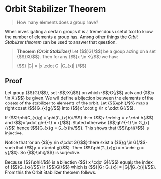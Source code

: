 # Orbit Stabilizer Theorem
> How many elements does a group have?

When investigating a certain groups it is a tremendous useful tool to know the
number of elements a group has. Among other things the _Orbit Stabilizer
theorem_ can be used to answer that question.

> **Theorem _(Orbit Stabilizer)_** Let {$$}G{/$$} be a group acting on a set
> {$$}X{/$$}. Then for any {$$}x \in X{/$$} we have
>
>{$$}
>|G| = |x \cdot G| |G_{x}|
>{/$$}

## Proof
Let group {$$}G{/$$}, set {$$}X{/$$} on which {$$}G{/$$} acts and 
{$$}x \in X{/$$} be given. We will define a bijection between the elements of
the cosets of the stabilizer to elements of the orbit. Let {$$}\phi{/$$} map a
right coset {$$}G_{x}g{/$$} into {$$}x \cdot g \in x \cdot G{/$$}.

If {$$}\phi(G_{x}g) = \phi(G_{x}h){/$$} then {$$}x \cdot g = x \cdot h{/$$} and
{$$}x \cdot gh^{-1} = x{/$$}. Stated otherwise {$$}gh^{-1} \in G_{x}{/$$} hence
{$$}G_{x}g = G_{x}h{/$$}. This shows that {$$}\phi{/$$} is injective.

Notice that for an {$$}y \in x\cdot G{/$$} there exist a {$$}g \in G{/$$} such
that {$$}y = x \cdot g{/$$}. Then {$$}\phi(G_{x}g) = x \cdot g = y{/$$}. So
{$$}\phi{/$$} is surjective.

Because {$$}\phi{/$$} is a bijection {$$}|x \cdot G|{/$$} equals the index of
{$$}G_{x}{/$$} in {$$}G{/$$} which is {$$}|G : G_{x}| = |G|/|G_{x}|{/$$}. From
this the Orbit Stabilizer theorem follows. 
